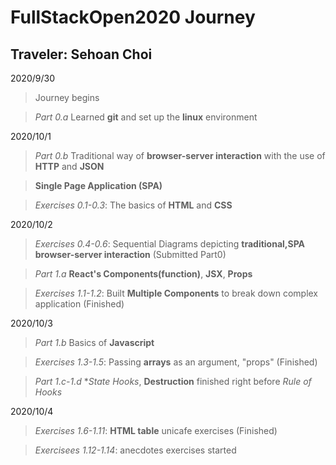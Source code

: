 # FullStackOpen2020 Journey

## Traveler: Sehoan Choi
2020/9/30
>Journey begins

>*Part 0.a* Learned **git** and set up the **linux** environment

2020/10/1
>*Part 0.b* Traditional way of **browser-server interaction** with the use of **HTTP** and **JSON**

>**Single Page Application (SPA)**

>*Exercises 0.1-0.3*: The basics of **HTML** and **CSS** 

2020/10/2
>*Exercises 0.4-0.6*: Sequential Diagrams depicting **traditional,SPA browser-server interaction** (Submitted Part0)

>*Part 1.a* **React's Components(function)**, **JSX**, **Props**

>*Exercises 1.1-1.2*: Built **Multiple Components** to break down complex application (Finished) 

2020/10/3
>*Part 1.b* Basics of **Javascript**

>*Exercises 1.3-1.5*: Passing **arrays** as an argument, "props" (Finished) 

>*Part 1.c-1.d* **State Hooks*, **Destruction** finished right before *Rule of Hooks*

2020/10/4
>*Exercises 1.6-1.11*: **HTML table** unicafe exercises (Finished) 

>*Exercisees 1.12-1.14*: anecdotes exercises started 
